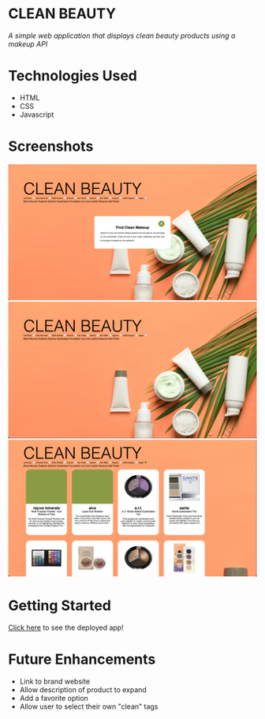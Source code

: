 # CLEAN BEAUTY
*A simple web application that displays clean beauty products using a makeup API*

# Technologies Used
* HTML
* CSS
* Javascript

# Screenshots
![ScreenShot](/Images/ScreenWModal.png)
![ScreenShot](/Images/HomeScreen.png)
![ScreenShot](/Images/ScreenWSearch.png)

# Getting Started
[Click here](https://serene-cascaron-dc9f3f.netlify.app/#) to see the deployed app!

# Future Enhancements
* Link to brand website
* Allow description of product to expand
* Add a favorite option
* Allow user to select their own "clean" tags
